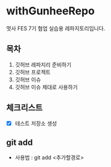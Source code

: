 # withGunheeRepo

멋사 FES 7기 협업 실습용 레파지토리입니다.

## 목차

1. 깃허브 레파지리 준비하기
2. 깃허브 프로젝트
3. 깃허브 이슈
4. 깃허브 이슈 제대로 사용하기

## 체크리스트

- [x] 테스트 저장소 생성

## git add

- 사용법 : git add <추가할경로>
